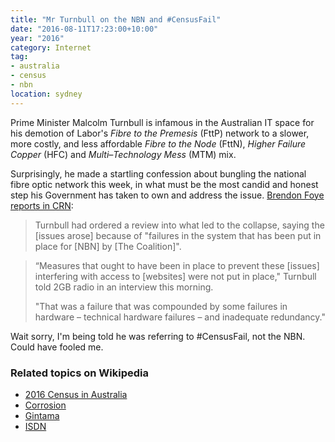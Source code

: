 ```yaml
---
title: "Mr Turnbull on the NBN and #CensusFail"
date: "2016-08-11T17:23:00+10:00"
year: "2016"
category: Internet
tag:
- australia
- census
- nbn
location: sydney
---
```

Prime Minister Malcolm Turnbull is infamous in the Australian IT space for his demotion of Labor's *Fibre to the Premesis* (FttP) network to a slower, more costly, and less affordable *Fibre to the Node* (FttN), *Higher Failure Copper* (HFC) and *Multi–Technology Mess* (MTM) mix.

Surprisingly, he made a startling confession about bungling the national fibre optic network this week, in what must be the most candid and honest step his Government has taken to own and address the issue. [Brendon Foye reports in CRN]:

> Turnbull had ordered a review into what led to the collapse, saying the [issues arose] because of "failures in the system that has been put in place for [NBN] by [The Coalition]".

> “Measures that ought to have been in place to prevent these [issues]  interfering with access to [websites] were not put in place," Turnbull told 2GB radio in an interview this morning.
> 
> "That was a failure that was compounded by some failures in hardware – technical hardware failures – and inadequate redundancy."

Wait sorry, I'm being told he was referring to #CensusFail, not the NBN. Could have fooled me.

### Related topics on Wikipedia

* [2016 Census in Australia](https://en.wikipedia.org/wiki/Census_in_Australia#2016)
* [Corrosion](https://en.wikipedia.org/wiki/Corrosion)
* [Gintama](https://en.wikipedia.org/wiki/Gin_Tama)
* [ISDN](https://en.wikipedia.org/wiki/Integrated_Services_Digital_Network)

[Brendon Foye reports in CRN]: http://www.crn.com.au/news/turnbull-points-finger-at-ibm-for-censusfail-433393
